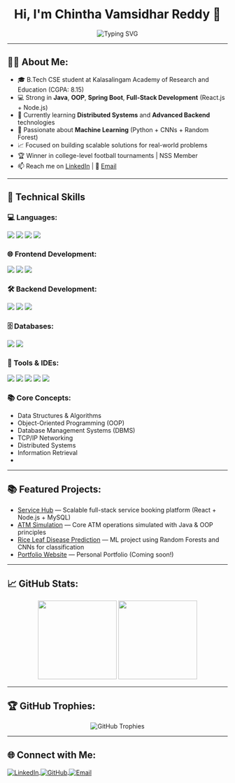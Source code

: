 <h1 align="center">Hi, I'm Chintha Vamsidhar Reddy 👋</h1>


<p align="center">
  <img src="https://readme-typing-svg.herokuapp.com?font=Fira+Code&weight=500&size=24&pause=1000&color=3498DB&width=435&lines=Full-Stack+Developer;Java+Backend+Developer;ML+Enthusiast;Always+Learning..." alt="Typing SVG" />
</p>

---

## 🧑‍💻 About Me:
- 🎓 B.Tech CSE student at Kalasalingam Academy of Research and Education (CGPA: 8.15)
- 💻 Strong in **Java**, **OOP**, **Spring Boot**, **Full-Stack Development** (React.js + Node.js)
- 🌱 Currently learning **Distributed Systems** and **Advanced Backend** technologies
- 🤖 Passionate about **Machine Learning** (Python + CNNs + Random Forest)
- 📈 Focused on building scalable solutions for real-world problems
- 🏆 Winner in college-level football tournaments | NSS Member
- 📫 Reach me on [LinkedIn](https://www.linkedin.com/in/vamsidhar-reddy-4a3190303) | 📧 [Email](mailto:vamsidharreddy831@gmail.com)

---


## 🚀 Technical Skills

### 💻 Languages:
<p>
  <img src="https://img.shields.io/badge/Java-ED8B00?style=for-the-badge&logo=java&logoColor=white"/>
  <img src="https://img.shields.io/badge/Python-3776AB?style=for-the-badge&logo=python&logoColor=white"/>
  <img src="https://img.shields.io/badge/JavaScript-F7DF1E?style=for-the-badge&logo=javascript&logoColor=black"/>
  <img src="https://img.shields.io/badge/C-00599C?style=for-the-badge&logo=c&logoColor=white"/>
</p>

### 🌐 Frontend Development:
<p>
  <img src="https://img.shields.io/badge/React-20232A?style=for-the-badge&logo=react&logoColor=61DAFB"/>
  <img src="https://img.shields.io/badge/HTML5-E34F26?style=for-the-badge&logo=html5&logoColor=white"/>
  <img src="https://img.shields.io/badge/CSS3-1572B6?style=for-the-badge&logo=css3&logoColor=white"/>
</p>

### 🛠️ Backend Development:
<p>
  <img src="https://img.shields.io/badge/Node.js-339933?style=for-the-badge&logo=nodedotjs&logoColor=white"/>
  <img src="https://img.shields.io/badge/Express.js-000000?style=for-the-badge&logo=express&logoColor=white"/>
  <img src="https://img.shields.io/badge/Spring_Boot-6DB33F?style=for-the-badge&logo=springboot&logoColor=white"/>
</p>

### 🗄️ Databases:
<p>
  <img src="https://img.shields.io/badge/MySQL-005C84?style=for-the-badge&logo=mysql&logoColor=white"/>
  <img src="https://img.shields.io/badge/MongoDB-4EA94B?style=for-the-badge&logo=mongodb&logoColor=white"/>
</p>

### 🧰 Tools & IDEs:
<p>
  <img src="https://img.shields.io/badge/Git-F05032?style=for-the-badge&logo=git&logoColor=white"/>
  <img src="https://img.shields.io/badge/VS%20Code-0078D4?style=for-the-badge&logo=visual-studio-code&logoColor=white"/>
  <img src="https://img.shields.io/badge/IntelliJ%20IDEA-000000?style=for-the-badge&logo=intellij-idea&logoColor=white"/>
  <img src="https://img.shields.io/badge/PyCharm-143?style=for-the-badge&logo=pycharm&logoColor=black&color=green"/>
  <img src="https://img.shields.io/badge/Eclipse-2C2255?style=for-the-badge&logo=eclipse&logoColor=white"/>
</p>

### 📚 Core Concepts:
- Data Structures & Algorithms
- Object-Oriented Programming (OOP)
- Database Management Systems (DBMS)
- TCP/IP Networking
- Distributed Systems
- Information Retrieval
- 
---

## 📚 Featured Projects:
- [Service Hub](link-to-service-hub-repo) — Scalable full-stack service booking platform (React + Node.js + MySQL)
- [ATM Simulation](link-to-atm-simulation-repo) — Core ATM operations simulated with Java & OOP principles
- [Rice Leaf Disease Prediction](link-to-ml-project-repo) — ML project using Random Forests and CNNs for classification
- [Portfolio Website](link-to-portfolio-if-available) — Personal Portfolio (Coming soon!)

---

## 📈 GitHub Stats:
<p align="center">
  <img src="https://github-readme-stats.vercel.app/api?username=ChinthaVamsidharReddy&show_icons=true&theme=radical" height="180em"/>
  <img src="https://github-readme-stats.vercel.app/api/top-langs/?username=ChinthaVamsidharReddy&layout=compact&theme=radical" height="180em"/>
</p>

---

## 🏆 GitHub Trophies:
<p align="center">
  <img src="https://github-profile-trophy.vercel.app/?username=ChinthaVamsidharReddy&theme=darkhub&no-frame=true&no-bg=true" alt="GitHub Trophies">
</p>

---

## 🌐 Connect with Me:
<p align="left">
<a href="https://www.linkedin.com/in/vamsidhar-reddy-4a3190303" target="blank">
  <img align="center" src="https://img.shields.io/badge/LinkedIn-blue?style=for-the-badge&logo=linkedin&logoColor=white" alt="LinkedIn" />
</a>
<a href="https://github.com/ChinthaVamsidharReddy" target="blank">
  <img align="center" src="https://img.shields.io/badge/GitHub-black?style=for-the-badge&logo=github&logoColor=white" alt="GitHub" />
</a>
<a href="mailto:vamsidharreddy831@gmail.com" target="blank">
  <img align="center" src="https://img.shields.io/badge/Email-red?style=for-the-badge&logo=gmail&logoColor=white" alt="Email" />
</a>
</p>
